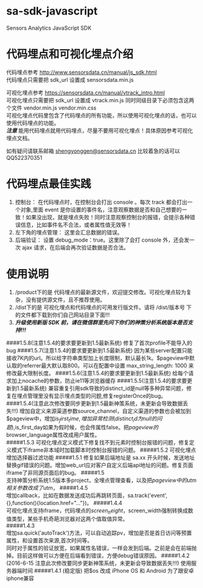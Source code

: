 # sa-sdk-javascript

Sensors Analytics JavaScript SDK  

# 代码埋点和可视化埋点介绍

代码埋点参考 http://www.sensorsdata.cn/manual/js_sdk.html   
代码埋点只需要把 sdk_url 设置成 sensorsdata.min.js  

可视化埋点参考 https://sensorsdata.cn/manual/vtrack_intro.html    
可视化埋点只需要把 sdk_url 设置成 vtrack.min.js 同时同级目录下必须包含这两个文件 vendor.min.js vendor.min.css   
可视化埋点代码里包含了代码埋点的所有功能，所以使用可视化埋点的话，也可以使用代码埋点的功能。  
***注意*** 能用代码埋点就用代码埋点，尽量不要用可视化埋点！具体原因参考可视化埋点文档。   

如有疑问请联系邮箱 shengyonggen@sensorsdata.cn 比较着急的话可以QQ522370351

# 代码埋点最佳实践
1. 控制台： 在代码埋点时，在控制台会打出 console 。每次 track 都会打出一个对象,里面 event 是你设置的事件名，注意观察数据是否和自己想要的一致！如果没出现，就是埋点失败！同时注意观察控制台的报错，会提示各种错误信息，比如事件名不合法，或者属性值无效等！   
2. 左下角的埋点管理： 这里会汇总数据的错误。  
3. 后端验证： 设置 debug_mode：true。这里除了会打 console 外，还会发一次 ajax 请求，在后端会再次验证数据是否合法。  

# 使用说明
1. /product下的是 代码埋点的最新源文件，欢迎提交修改。可视化埋点较为复杂，没有提供源文件，且不推荐使用。 
2. /dist下的是 可视化埋点和代码埋点的可用发行版文件。请将 /dist/版本号 下的文件都下载到你们自己网站目录下面!!!  
4. ***升级使用新版 SDK 前，请在微信群里先问下你们的神策分析系统版本是否支持!!!***

####1.5.8(注意1.5.4的要求要更新到1.5最新系统)
修复了首次profile不能导入的bug
####1.5.7(注意1.5.4的要求要更新到1.5最新系统)
因为某些server配置只能接收7K内的url。所以给字符串类型加上长度限制，默认最长1k。$pageview中默认取的referrer最大默认取800。可以在配置中设置 max_string_length: 1000 来修改最大限制长度。
####1.5.6(注意1.5.4的要求要更新到1.5最新系统)
给每个请求加上nocache的参数，防止ie11等浏览器缓存
####1.5.5(注意1.5.4的要求要更新到1.5最新系统)
兼容重复引用sdk导致的distinct_id是null等多种异常问题，修复在埋点管理里没有显示埋点类型的问题,修复registerOnce的bug。
####1.5.4(注意此次修改要同步更新到1.5最新神策系统，未更新会导致数据丢失!!!)
增加自定义来源渠道参数source_channel，自定义渠道的参数也会被加到$pageview中，增加$is_first_time,增加异常检测(distinct_id为null的问题),$is_first_day如果为假时候，也会传属性false。把$pageview的$browser_language属性改成用户属性。  
#####1.5.3
可视化埋点定义模式下修复找不到元素时控制台报错的问题，修复定义模式下iframe非本域时加载脚本时控制台报错的问题。
#####1.5.2
可视化埋点增加选择器过滤功能
#####1.5.1
修复如果后端地址是 sa.xx 开头时候，发送地址替换gif错误的问题。增加web_url应对客户自定义后端api地址的问题。修复页面iframe了非同源页面后的bug。
#####1.5  
支持神策分析系统1.5版本多project，全埋点管理查看，以及把$pageview中的utm相关参数改成了$utm，
#####1.4.5  
增加callback，比如在数据发送成功后再跳转页面，sa.track('event',{},function(){location.href="..."})。
#####1.4.4  
可视化埋点支持iframe，代码埋点的$screen_height，$screen_width强制转换成数值类型，某些手机奇葩浏览器对这两个值取值异常。  
#####1.4.3  
增加sa.quick('autoTrack')方法，可以自动追踪pv，增加是否是首日访问等预置属性，和设置首次来源,首次时间等。  
同时对于属性的验证放宽，如果属性名错误，一样会发到后端。之前是会在前端抛掉。目前这样做可以方便在后端看到错误，方便debug错误原因。
#####1.4.2  (2016-6-15 注意此次修改要同步更新神策系统，未更新会导致数据丢失!!!)
使用服务器端时间
#####1.4.1  (稳定版)
把$os 改成 iPhone OS 和 Android 为了跟安卓iphone兼容



